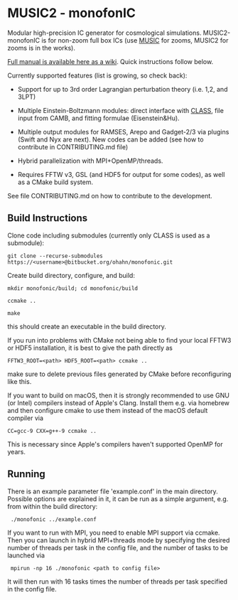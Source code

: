 # MUSIC2 - monofonIC
Modular high-precision IC generator for cosmological simulations. MUSIC2-monofonIC is for non-zoom full box ICs (use [MUSIC](https://bitbucket.org/ohahn/music) for zooms, MUSIC2 for zooms is in the works).

[Full manual is available here as a wiki](https://bitbucket.org/ohahn/monofonic/wiki/). Quick instructions follow below.

Currently supported features (list is growing, so check back):

- Support for up to 3rd order Lagrangian perturbation theory (i.e. 1,2, and 3LPT)

- Multiple Einstein-Boltzmann modules: direct interface with [CLASS](https://lesgourg.github.io/class_public/class.html), file input from CAMB, and fitting formulae (Eisenstein&Hu).

- Multiple output modules for RAMSES, Arepo and Gadget-2/3 via plugins (Swift and Nyx are next). New codes can be added (see how to contribute in CONTRIBUTING.md file)

- Hybrid parallelization with MPI+OpenMP/threads.
    
- Requires FFTW v3, GSL (and HDF5 for output for some codes), as well as a CMake build system.

See file CONTRIBUTING.md on how to contribute to the development.


## Build Instructions
Clone code including submodules (currently only CLASS is used as a submodule):

    git clone --recurse-submodules https://<username>@bitbucket.org/ohahn/monofonic.git


Create build directory, configure, and build:

    mkdir monofonic/build; cd monofonic/build
	
    ccmake ..
	
    make

this should create an executable in the build directory. 

If you run into problems with CMake not being able to find your local FFTW3 or HDF5 installation, it is best to give the path directly as

    FFTW3_ROOT=<path> HDF5_ROOT=<path> ccmake ..

make sure to delete previous files generated by CMake before reconfiguring like this.

If you want to build on macOS, then it is strongly recommended to use GNU (or Intel) compilers instead of Apple's Clang. Install them e.g. 
via homebrew and then configure cmake to use them instead of the macOS default compiler via

    CC=gcc-9 CXX=g++-9 ccmake ..
    
This is necessary since Apple's compilers haven't supported OpenMP for years.

## Running

There is an example parameter file 'example.conf' in the main directory. Possible options are explained in it, it can be run
as a simple argument, e.g. from within the build directory:

     ./monofonic ../example.conf

If you want to run with MPI, you need to enable MPI support via ccmake. Then you can launch in hybrid MPI+threads mode by 
specifying the desired number of threads per task in the config file, and the number of tasks to be launched via

     mpirun -np 16 ./monofonic <path to config file>
     
It will then run with 16 tasks times the number of threads per task specified in the config file.